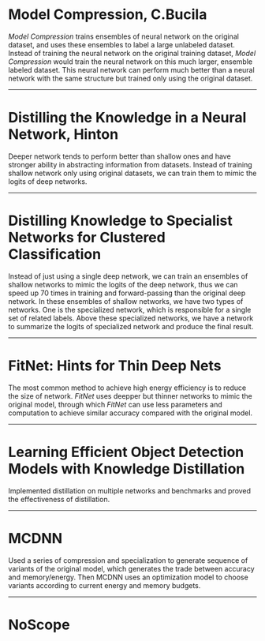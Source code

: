 # Model Compression, C.Bucila
*Model Compression* trains ensembles of neural network on the original dataset, and uses these ensembles to label a large unlabeled dataset. Instead of training the neural network on the original training dataset,  *Model Compression* would train the neural network on this much larger, ensemble labeled dataset. This neural network can perform much better than a neural network with the same structure but  trained only using the original dataset.

---

# Distilling the Knowledge in a Neural Network, Hinton 
Deeper network tends to perform better than shallow ones and have stronger ability in abstracting information from datasets. Instead of training shallow network only using original datasets, we can train them to mimic the logits of deep networks. 

---

# Distilling Knowledge to Specialist Networks for Clustered Classification
Instead of just using a single deep network, we can train an ensembles of shallow networks to mimic the logits of the deep network, thus we can speed up 70 times in training and forward-passing than the original deep network. In these ensembles of shallow networks, we have two types of networks. One is the specialized network, which is responsible for a single set of related labels. Above these specialized networks, we have a network to summarize the logits of specialized network and produce the final result.

---
# FitNet: Hints for Thin Deep Nets
The most common method to achieve high energy efficiency is to reduce the size of network. *FitNet* uses deepper but thinner networks to mimic the original model, through which *FitNet* can use less parameters and computation to achieve similar accuracy compared with the original model. 

---

# Learning Efficient Object Detection Models with Knowledge Distillation
Implemented distillation on multiple networks and benchmarks and proved the effectiveness of distillation.

---

# MCDNN
Used a series of compression and specialization to generate sequence of variants of the original model, which generates the trade between accuracy and memory/energy. Then MCDNN uses an optimization model to choose variants according to current energy and memory budgets. 

---

# NoScope
